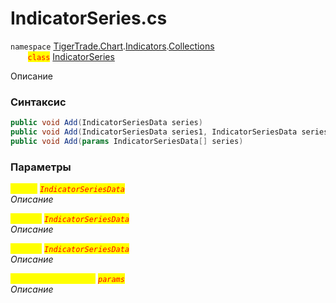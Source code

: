 
# IndicatorSeries.cs
`namespace` [TigerTrade.Chart](../../../../../TigerTrade.Chart.md).[Indicators](../../../../../TigerTrade.Chart/Indicators.md).[Collections](../../../../../TigerTrade.Chart/Indicators/Collections.md)  
&nbsp;&nbsp;&nbsp;&nbsp;&nbsp;&nbsp;&nbsp;<mark style="color:red;">`class`</mark> [IndicatorSeries](../../IndicatorSeries.cs.md)

Описание

### Синтаксис
```csharp
public void Add(IndicatorSeriesData series)
public void Add(IndicatorSeriesData series1, IndicatorSeriesData series2)
public void Add(params IndicatorSeriesData[] series)
```

### Параметры  
<mark style="color:yellow;">`series`</mark> <mark style="color:red;">*`IndicatorSeriesData`*</mark>  
 *Описание*  
  
<mark style="color:yellow;">`series1`</mark> <mark style="color:red;">*`IndicatorSeriesData`*</mark>  
 *Описание*  
  
<mark style="color:yellow;">`series2`</mark> <mark style="color:red;">*`IndicatorSeriesData`*</mark>  
 *Описание*  
  
<mark style="color:yellow;">`IndicatorSeriesData`</mark> <mark style="color:red;">*`params`*</mark>  
 *Описание*  
  

                    
                    